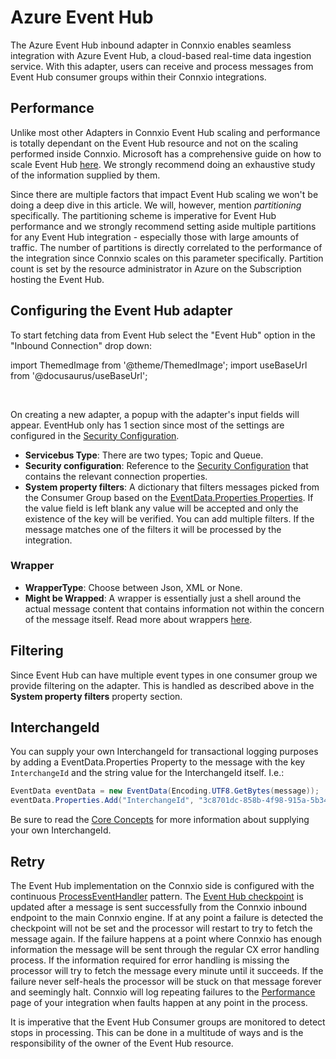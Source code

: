 # Azure Event Hub

The Azure Event Hub inbound adapter in Connxio enables seamless integration with Azure Event Hub, a cloud-based  real-time data ingestion service. With this adapter, users can receive and process messages from Event Hub consumer groups within their Connxio integrations.

## Performance

Unlike most other Adapters in Connxio Event Hub scaling and performance is totally dependant on the Event Hub resource and not on the scaling performed inside Connxio. Microsoft has a comprehensive guide on how to scale Event Hub [here](https://learn.microsoft.com/en-us/azure/event-hubs/event-hubs-scalability). We strongly recommend doing an exhaustive study of the information supplied by them.

Since there are multiple factors that impact Event Hub scaling we won't be doing a deep dive in this article. We will, however, mention *partitioning* specifically. The partitioning scheme is imperative for Event Hub performance and we strongly recommend setting aside multiple partitions for any Event Hub integration - especially those with large amounts of traffic. The number of partitions is directly correlated to the performance of the integration since Connxio scales on this parameter specifically. Partition count is set by the resource administrator in Azure on the Subscription hosting the Event Hub.

## Configuring the Event Hub adapter

To start fetching data from Event Hub select the "Event Hub" option in the "Inbound Connection" drop down:

import ThemedImage from '@theme/ThemedImage';
import useBaseUrl from '@docusaurus/useBaseUrl';

<div style={{maxWidth: '400px'}}>
  <ThemedImage
    alt="Configuring event-hub connection"
    sources={{
      light: useBaseUrl('/img/docs/inbound-connection-light.webp'),
      dark: useBaseUrl('/img/docs/inbound-connection-dark.webp#dark-only'),
    }}
  />
</div>

<br />

On creating a new adapter, a popup with the adapter's input fields will appear.
EventHub only has 1 section since most of the settings are configured in the [Security Configuration](/connxio-portal/security-configurations#Event-Hub).

<div style={{maxWidth: '400px'}}>
  <ThemedImage
    alt="properties"
    sources={{
      light: useBaseUrl('/img/docs/eventhub.png'),
      dark: useBaseUrl('/img/docs/eventhub-dark.png#dark-only'),
    }}
  />
</div>

- **Servicebus Type**: There are two types; Topic and Queue.
- **Security configuration**: Reference to the [Security Configuration](/connxio-portal/security-configurations#Event-Hub) that contains the relevant connection properties.
- **System property filters**: A dictionary that filters messages picked from the Consumer Group based on the [EventData.Properties Properties](https://learn.microsoft.com/en-us/dotnet/api/azure.messaging.eventhubs.eventdata.properties?view=azure-dotnet). If the value field is left blank any value will be accepted and only the existence of the key will be verified. You can add multiple filters. If the message matches one of the filters it will be processed by the integration.

### Wrapper
<div style={{maxWidth: '400px'}}>
  <ThemedImage
    alt="data pickup interval"
    sources={{
      light: useBaseUrl('/img/docs/inbound/wrapper-light.webp'),
      dark: useBaseUrl('/img/docs/inbound/wrapper-dark.webp#dark-only'),
    }}
  />
</div>

- **WrapperType**: Choose between Json, XML or None.
- **Might be Wrapped**: A wrapper is essentially just a shell around the actual message content that contains information not within the concern of the message itself. Read more about wrappers [here](/interaction/wrappers).

## Filtering

Since Event Hub can have multiple event types in one consumer group we provide filtering on the adapter. This is handled as described above in the **System property filters** property section.

## InterchangeId

You can supply your own InterchangeId for transactional logging purposes by adding a EventData.Properties Property to the message with the key `InterchangeId` and the string value for the InterchangeId itself. I.e.:

```csharp
EventData eventData = new EventData(Encoding.UTF8.GetBytes(message));
eventData.Properties.Add("InterchangeId", "3c8701dc-858b-4f98-915a-5b3432eb37ec");
```

Be sure to read the [Core Concepts](/getting-started/core-concepts) for more information about supplying your own InterchangeId.

## Retry

The Event Hub implementation on the Connxio side is configured with the continuous [ProcessEventHandler](https://learn.microsoft.com/en-us/azure/event-hubs/event-hubs-dotnet-standard-getstarted-send?tabs=passwordless%2Croles-azure-portal#update-the-code) pattern. The [Event Hub checkpoint](https://learn.microsoft.com/en-us/azure/event-hubs/event-hubs-features#checkpointing) is updated after a message is sent successfully from the Connxio inbound endpoint to the main Connxio engine. If at any point a failure is detected the checkpoint will not be set and the processor will restart to try to fetch the message again. If the failure happens at a point where Connxio has enough information the message will be sent through the regular CX error handling process. If the information required for error handling is missing the processor will try to fetch the message every minute until it succeeds. If the failure never self-heals the processor will be stuck on that message forever and seemingly halt. Connxio will log repeating failures to the [Performance](/introduction#integration-history-and-auditing) page of your integration when faults happen at any point in the process.

It is imperative that the Event Hub Consumer groups are monitored to detect stops in processing. This can be done in a multitude of ways and is the responsibility of the owner of the Event Hub resource.
